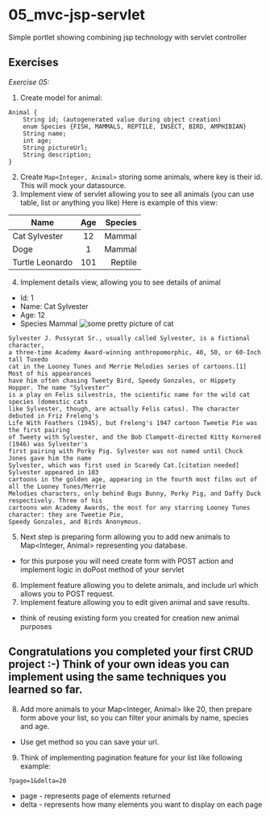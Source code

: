 # 05_mvc-jsp-servlet
Simple portlet showing combining jsp technology with servlet controller


## Exercises

*Exercise 05:*
1. Create model for animal:
```
Animal {
    String id; (autogenerated value during object creation)
    enum Species {FISH, MAMMALS, REPTILE, INSECT, BIRD, AMPHIBIAN}
    String name;
    int age;
    String pictureUrl;
    String description;
}
```
2. Create `Map<Integer, Animal>` storing some animals, where key is their id. This will mock your datasource.
3. Implement view of servlet allowing you to see all animals (you can use table, list or anything you like)
Here is example of this view:

| Name            | Age           |Species  |
| ----------------|:-------------:| -------:|
| Cat Sylvester   |12             | Mammal  |
| Doge            |1              | Mammal  |
| Turtle Leonardo |101            | Reptile |

4. Implement details view, allowing you to see details of animal
- Id: 1
- Name: Cat Sylvester
- Age: 12
- Species Mammal
![some pretty picture of cat](http://images5.fanpop.com/image/photos/30900000/Sylvester-the-Cat-warner-brothers-animation-30976217-250-262.jpg "some pretty picture of cat")
```
Sylvester J. Pussycat Sr., usually called Sylvester, is a fictional character,
a three-time Academy Award-winning anthropomorphic, 40, 50, or 60-Inch tall Tuxedo
cat in the Looney Tunes and Merrie Melodies series of cartoons.[1] Most of his appearances
have him often chasing Tweety Bird, Speedy Gonzales, or Hippety Hopper. The name "Sylvester"
is a play on Felis silvestris, the scientific name for the wild cat species (domestic cats
like Sylvester, though, are actually Felis catus). The character debuted in Friz Freleng's
Life With Feathers (1945), but Freleng's 1947 cartoon Tweetie Pie was the first pairing
of Tweety with Sylvester, and the Bob Clampett-directed Kitty Kornered (1946) was Sylvester's
first pairing with Porky Pig. Sylvester was not named until Chuck Jones gave him the name
Sylvester, which was first used in Scaredy Cat.[citation needed] Sylvester appeared in 103
cartoons in the golden age, appearing in the fourth most films out of all the Looney Tunes/Merrie
Melodies characters, only behind Bugs Bunny, Porky Pig, and Daffy Duck respectively. Three of his
cartoons won Academy Awards, the most for any starring Looney Tunes character: they are Tweetie Pie,
Speedy Gonzales, and Birds Anonymous.
```
5. Next step is preparing form allowing you to add new animals to Map<Integer, Animal> representing you database.
- for this purpose you will need create form with POST action and implement logic in doPost method of your servlet
6. Implement feature allowing you to delete animals, and include url which allows you to POST request.
7. Implement feature allowing you to edit given animal and save results.
- think of reusing existing form you created for creation new animal purposes
## Congratulations you completed your first CRUD project :-) Think of your own ideas you can implement using the same techniques you learned so far.
8. Add more animals to your Map<Integer, Animal> like 20, then prepare form above your list, so you can filter your animals by name, species and age.
- Use get method so you can save your url.
9. Think of implementing pagination feature for your list like following example:
```
?page=1&delta=20
```
- page - represents page of elements returned
- delta - represents how many elements you want to display on each page
